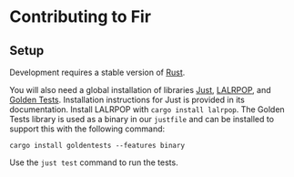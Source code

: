 # Contributing to Fir

## Setup

Development requires a stable version of [Rust](https://www.rust-lang.org/). 

You will also need a global installation of libraries [Just](https://github.com/casey/just), [LALRPOP](https://github.com/lalrpop/lalrpop), and [Golden Tests](https://github.com/jfecher/golden-tests). Installation instructions for Just is provided in its documentation. Install LALRPOP with `cargo install lalrpop`. The Golden Tests library is used as a binary in our `justfile` and can be installed to support this with the following command:

```
cargo install goldentests --features binary
```

Use the `just test` command to run the tests.

